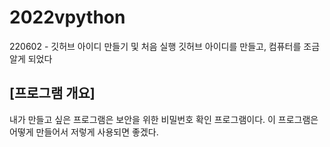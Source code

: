 # 2022vpython
220602 - 깃허브 아이디 만들기 및 처음 실행
깃허브 아이디를 만들고, 컴퓨터를 조금 알게 되었다


## [프로그램 개요]
내가 만들고 싶은 프로그램은 보안을 위한 비밀번호 확인 프로그램이다. 이 프로그램은 어떻게 만들어서 저렇게 사용되면 좋겠다.
